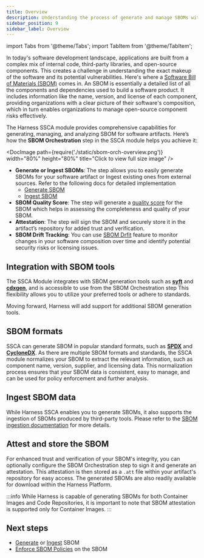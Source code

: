 ```yaml
---
title: Overview
description: Understanding the process of generate and manage SBOMs with Harness SSCA
sidebar_position: 9
sidebar_label: Overview
---
```


import Tabs from '@theme/Tabs';
import TabItem from '@theme/TabItem';

In today's software development landscape, applications are built from a complex mix of internal code, third-party libraries, and open-source components. This creates a challenge in understanding the exact makeup of the software and its potential vulnerabilities. Here's where a [Software Bill of Materials (SBOM)](https://security.cms.gov/learn/software-bill-materials-sbom) comes in. An SBOM is essentially a detailed list of all the components and dependencies used to build a software product. It includes information like the name, version, and license of each component, providing organizations with a clear picture of their software's composition, which in turn enables organizations to manage open-source component risks effectively.

The Harness SSCA module provides comprehensive capabilities for generating, managing, and analyzing SBOM for software artifacts. Here’s how the **SBOM Orchestration** step in the SSCA module helps you achieve it:


<DocImage path={require('./static/sbom-orch-overview.png')} width="80%" height="80%" title="Click to view full size image" />



* **Generate or Ingest SBOMs**: The step allows you to easily generate SBOMs for your software artifact or Ingest existing ones from external sources. Refer to the following docs for detailed implementation
    * [Generate SBOM](/docs/software-supply-chain-assurance/sbom/generate-sbom)
    * [Ingest SBOM](/docs/software-supply-chain-assurance/sbom/ingest-sbom-data)
* **SBOM Quality Score**: The step will generate a [quality score](/docs/software-supply-chain-assurance/sbom/sbom-score) for the SBOM which helps in assessing the completeness and quality of your SBOM.
* **Attestation**: The step will sign the SBOM and securely store it in the artifact’s repository for added trust and verification.
* **SBOM Drift Tracking**: You can use [SBOM Drfit](/docs/software-supply-chain-assurance/sbom/sbom-drift) feature to monitor changes in your software composition over time and identify potential security risks or licensing issues.


## Integration with SBOM tools

The SSCA Module integrates with SBOM generation tools such as **[syft](https://github.com/anchore/syft)** and **[cdxgen](https://cyclonedx.github.io/cdxgen/#/)**, and is accessible to use from the SBOM Orchestration step This flexibility allows you to utilize your preferred tools or adhere to standards. 

Moving forward, Harness will add support for additional SBOM generation tools.


## SBOM formats

SSCA can generate SBOM in popular standard formats, such as **[SPDX](https://spdx.dev/)** and **[CycloneDX](https://cyclonedx.org/)**. As there are multiple SBOM formats and standards, the SSCA module normalizes your SBOM to extract the relevant information, such as component name, version, supplier, and licensing data. This normalization process ensures that your SBOM data is consistent, easy to manage, and can be used for policy enforcement and further analysis.


## Ingest SBOM data

While Harness SSCA enables you to generate SBOMs, it also supports the ingestion of SBOMs produced by third-party tools. Please refer to the [SBOM ingestion documentation](https://developer.harness.io/docs/software-supply-chain-assurance/sbom/ingest-sbom-data) for more details.


## Attest and store the SBOM

For enhanced trust and verification of your SBOM's integrity, you can optionally configure the SBOM Orchestration step to sign it and generate an attestation. This attestation is then stored as a `.att` file within your artifact's repository for easy access. The generated SBOMs are also readily available for download within the Harness Platform.

:::info
While Harness is capable of generating SBOMs for both Container Images and Code Repositories, it is important to note that SBOM attestation is supported only for Container Images.
:::

## Next steps

* [Generate](https://developer.harness.io/docs/software-supply-chain-assurance/sbom/generate-sbom) or [Ingest](https://developer.harness.io/docs/software-supply-chain-assurance/sbom/ingest-sbom-data) SBOM
* [Enforce SBOM Policies](https://developer.harness.io/docs/software-supply-chain-assurance/sbom-policies/overview) on the SBOM